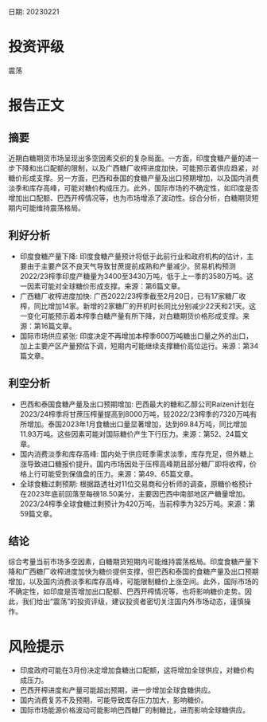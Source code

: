 
日期: 20230221

# 投资评级

震荡

# 报告正文

## 摘要

近期白糖期货市场呈现出多空因素交织的复杂局面。一方面，印度食糖产量的进一步下降和出口配额的限制，以及广西糖厂收榨进度加快，可能预示着供应趋紧，对糖价形成支撑。另一方面，巴西和泰国的食糖产量及出口预期增加，以及国内消费淡季和库存高峰，可能对糖价构成压力。此外，国际市场的不确定性，如印度是否增加出口配额、巴西开榨情况等，也为市场增添了波动性。综合分析，白糖期货短期内可能维持震荡格局。

## 利好分析

* 印度食糖产量下降: 印度食糖产量预计将低于此前行业和政府机构的估计，主要由于主要产区不良天气导致甘蔗提前成熟和产量减少。贸易机构预测2022/23榨季印度产糖量为3400至3430万吨，低于上一季的3580万吨。这一因素可能对全球糖价形成支撑。来源：第6篇文章。
* 广西糖厂收榨进度加快: 广西2022/23榨季截至2月20日，已有17家糖厂收榨，同比增加14家。新增的2家糖厂的开机时长同比分别减少22天和21天。这一变化可能预示着本榨季白糖产量有所下降，对白糖期货价格形成支撑。来源：第16篇文章。
* 国际市场供应紧张: 印度决定不再增加本榨季600万吨糖出口量之外的出口，加上主要产区产量预估下调，短期内可能继续支撑糖价高位运行。来源：第34篇文章。

## 利空分析

* 巴西和泰国食糖产量及出口预期增加: 巴西最大的糖和乙醇公司Raízen计划在2023/24榨季将甘蔗压榨量提高到8000万吨，较2022/23榨季的7320万吨有所增加。泰国2023年1月食糖出口量显著增加，达到69.84万吨，同比增加11.93万吨。这些因素可能对国际糖价产生下行压力。来源：第52、24篇文章。
* 国内消费淡季和库存高峰: 国内处于供应旺季需求淡季，库存充足，但外糖上涨导致进口糖报价提升。国内市场因处于压榨高峰期且部分糖厂即将收榨，价格上行可能受到保值盘的压力。来源：第49、65篇文章。
* 全球食糖过剩预期: 根据路透社对11位交易商和分析师的调查，原糖价格预计在2023年底前回落至每磅18.50美分，主要因巴西中南部地区产糖量增加。2023/24榨季全球食糖过剩预计为420万吨，当前榨季为325万吨。来源：第59篇文章。

## 结论

综合考量当前市场多空因素，白糖期货短期内可能维持震荡格局。印度食糖产量下降和广西糖厂收榨进度加快为糖价提供支撑，但巴西和泰国的食糖产量及出口预期增加，以及国内消费淡季和库存高峰，可能限制糖价上涨空间。此外，国际市场的不确定性，如印度是否增加出口配额、巴西开榨情况等，也将影响糖价走势。因此，我们给出“震荡”的投资评级，建议投资者密切关注国内外市场动态，谨慎操作。

# 风险提示

* 印度政府可能在3月份决定增加食糖出口配额，这将增加全球供应，对糖价构成压力。
* 巴西开榨进度和产量可能超出预期，进一步增加全球食糖供应。
* 国内消费复苏不及预期，可能导致库存压力加大，影响糖价。
* 国际市场能源价格波动可能影响巴西糖厂的制糖比，进而影响全球糖供应。

